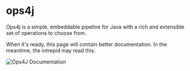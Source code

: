 # ops4j

Ops4j is a simple, embeddable pipeline for Java with a rich and extensible set of operations to choose from.

When it's ready, this page will contain better documentation.  In the meantime, the intrepid may read this: 

![Ops4J Documentation]()

